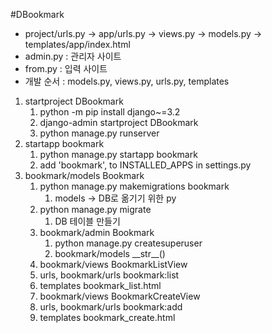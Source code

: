 #DBookmark
- project/urls.py -> app/urls.py -> views.py -> models.py -> templates/app/index.html
- admin.py : 관리자 사이트
- from.py : 입력 사이트
- 개발 순서 : models.py, views.py, urls.py, templates
1. startproject DBookmark
   1. python -m pip install django~=3.2
   2. django-admin startproject DBookmark
   3. python manage.py runserver
2. startapp bookmark
   1. python manage.py startapp bookmark
   2. add 'bookmark', to INSTALLED_APPS in settings.py
3. bookmark/models Bookmark
   1. python manage.py makemigrations bookmark
      1. models -> DB로 옮기기 위한 py
   2. python manage.py migrate
      1. DB 테이블 만들기
   3. bookmark/admin Bookmark
      1. python manage.py createsuperuser
      2. bookmark/models \_\_str\_\_()
   4. bookmark/views BookmarkListView
   5. urls, bookmark/urls bookmark:list
   6. templates bookmark_list.html
   7. bookmark/views BookmarkCreateView
   8. urls, bookmark/urls bookmark:add
   9. templates bookmark_create.html